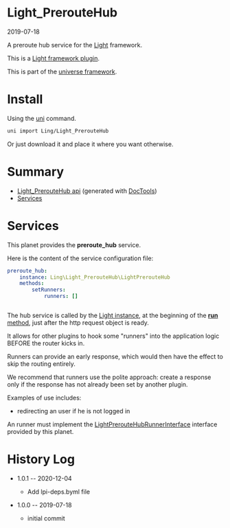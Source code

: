 Light_PrerouteHub
===========
2019-07-18



A preroute hub service for the [Light](https://github.com/lingtalfi/Light) framework.

This is a [Light framework plugin](https://github.com/lingtalfi/Light/blob/master/doc/pages/plugin.md).


This is part of the [universe framework](https://github.com/karayabin/universe-snapshot).


Install
==========
Using the [uni](https://github.com/lingtalfi/universe-naive-importer) command.
```bash
uni import Ling/Light_PrerouteHub
```

Or just download it and place it where you want otherwise.






Summary
===========
- [Light_PrerouteHub api](https://github.com/lingtalfi/Light_PrerouteHub/blob/master/doc/api/Ling/Light_PrerouteHub.md) (generated with [DocTools](https://github.com/lingtalfi/DocTools))
- [Services](#services)




Services
=========

This planet provides the **preroute_hub** service.

Here is the content of the service configuration file:

```yaml
preroute_hub:
    instance: Ling\Light_PrerouteHub\LightPrerouteHub
    methods:
        setRunners:
            runners: []



```


The hub service is called by the [Light instance](https://github.com/lingtalfi/Light/blob/master/doc/api/Ling/Light/Core/Light.md), at the beginning of the [**run** method](https://github.com/lingtalfi/Light/blob/master/doc/api/Ling/Light/Core/Light/run.md),
just after the http request object is ready.

It allows for other plugins to hook some "runners" into the application logic BEFORE the router kicks in.

Runners can provide an early response, which would then have the effect to skip the routing entirely.

We recommend that runners use the polite approach: create a response only if the response has not already been set by another plugin.


Examples of use includes:

- redirecting an user if he is not logged in


An runner must implement the [LightPrerouteHubRunnerInterface](https://github.com/lingtalfi/Light_PrerouteHub/blob/master/doc/api/Ling/Light_PrerouteHub/Runner/LightPrerouteHubRunnerInterface.md) interface provided by this planet.


History Log
=============

- 1.0.1 -- 2020-12-04

    - Add lpi-deps.byml file

- 1.0.0 -- 2019-07-18

    - initial commit